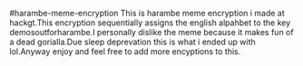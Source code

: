 ﻿#harambe-meme-encryption
This is harambe meme encryption i made at hackgt.This encryption sequentially assigns the english alpahbet to the key demosoutforharambe.I personally dislike the meme because it makes fun of a dead gorialla.Due sleep deprevation this is what i ended up with lol.Anyway enjoy and feel free to add more encyptions to this. 
